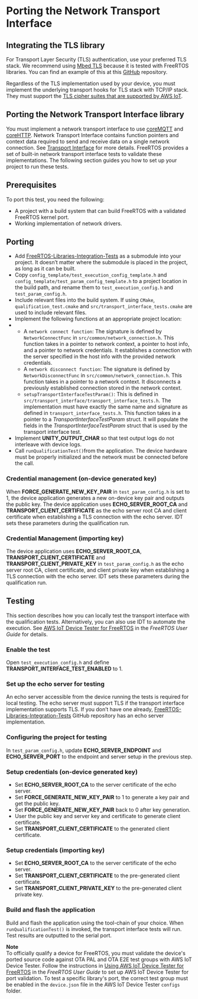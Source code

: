 # Porting the Network Transport Interface<a name="afr-porting-network-transport-interface"></a>

## Integrating the TLS library<a name="afr-porting-tls"></a>

For Transport Layer Security \(TLS\) authentication, use your preferred TLS stack\. We recommend using [Mbed TLS](https://tls.mbed.org/) because it is tested with FreeRTOS libraries\. You can find an example of this at this [GitHub](https://github.com/FreeRTOS/FreeRTOS) repository\.

Regardless of the TLS implementation used by your device, you must implement the underlying transport hooks for TLS stack with TCP/IP stack\. They must support the [TLS cipher suites that are supported by AWS IoT](https://docs.aws.amazon.com/iot/latest/developerguide/transport-security.html#tls-cipher-suite-support)\.

## Porting the Network Transport Interface library<a name="network-intro"></a>

You must implement a network transport interface to use [coreMQTT](https://www.freertos.org/mqtt/index.html) and [coreHTTP](https://www.freertos.org/http/index.html)\. Network Transport Interface contains function pointers and context data required to send and receive data on a single network connection\. See [Transport Interface](https://www.freertos.org/network-interface.html) for more details\. FreeRTOS provides a set of built\-in network transport interface tests to validate these implementations\. The following section guides you how to set up your project to run these tests\. 

## Prerequisites<a name="prereqs"></a>

To port this test, you need the following:
+ A project with a build system that can build FreeRTOS with a validated FreeRTOS kernel port\.
+ Working implementation of network drivers\.

## Porting<a name="porting-network-transport-interface"></a>
+ Add [ FreeRTOS\-Libraries\-Integration\-Tests](https://github.com/FreeRTOS/FreeRTOS-Libraries-Integration-Tests) as a submodule into your project\. It doesn’t matter where the submodule is placed in the project, as long as it can be built\.
+ Copy `config_template/test_execution_config_template.h` and `config_template/test_param_config_template.h` to a project location in the build path, and rename them to `test_execution_config.h` and `test_param_config.h`\.
+ Include relevant files into the build system\. If using `CMake`, `qualification_test.cmake` and `src/transport_interface_tests.cmake` are used to include relevant files\.
+ Implement the following functions at an appropriate project location:
+ 
  + A `network connect function`: The signature is defined by `NetworkConnectFunc` in `src/common/network_connection.h`\. This function takes in a pointer to network context, a pointer to host info, and a pointer to network credentials\. It establishes a connection with the server specified in the host info with the provided network credentials\.
  + A `network disconnect function`: The signature is defined by `NetworkDisconnectFunc` in `src/common/network_connection.h`\. This function takes in a pointer to a network context\. It disconnects a previously established connection stored in the network context\.
  + `setupTransportInterfaceTestParam()`: This is defined in `src/transport_interface/transport_interface_tests.h`\. The implementation must have exactly the same name and signature as defined in `transport_interface_tests.h`\. This function takes in a pointer to a *TransportInterfaceTestParam* struct\. It will populate the fields in the *TransportInterfaceTestParam* struct that is used by the transport interface test\.
+ Implement **UNITY\_OUTPUT\_CHAR** so that test output logs do not interleave with device logs\.
+ Call `runQualificationTest()`from the application\. The device hardware must be properly initialized and the network must be connected before the call\.

### Credential management \(on\-device generated key\)<a name="cred-management-key"></a>

When **FORCE\_GENERATE\_NEW\_KEY\_PAIR** in `test_param_config.h` is set to 1, the device application generates a new on\-device key pair and outputs the public key\. The device application uses **ECHO\_SERVER\_ROOT\_CA** and **TRANSPORT\_CLIENT\_CERTIFICATE** as the echo server root CA and client certificate when establishing a TLS connection with the echo server\. IDT sets these parameters during the qualification run\. 

### Credential Management \(importing key\)<a name="cred-management-importing-key"></a>

The device application uses **ECHO\_SERVER\_ROOT\_CA**, **TRANSPORT\_CLIENT\_CERTIFICATE** and **TRANSPORT\_CLIENT\_PRIVATE\_KEY** in `test_param_config.h` as the echo server root CA, client certificate, and client private key when establishing a TLS connection with the echo server\. IDT sets these parameters during the qualification run\.

## Testing<a name="testing-transport-interface"></a>

This section describes how you can locally test the transport interface with the qualification tests\. Alternatively, you can also use IDT to automate the execution\. See [AWS IoT Device Tester for FreeRTOS](https://docs.aws.amazon.com/freertos/latest/userguide/device-tester-for-freertos-ug.html) in the *FreeRTOS User Guide* for details\.

### Enable the test<a name="enabling-test"></a>

Open `test_execution_config.h` and define **TRANSPORT\_INTERFACE\_TEST\_ENABLED** to 1\.

### Set up the echo server for testing<a name="configuring-echo-server-test"></a>

An echo server accessible from the device running the tests is required for local testing\. The echo server must support TLS if the transport interface implementation supports TLS\. If you don’t have one already, [ FreeRTOS\-Libraries\-Integration\-Tests](https://github.com/FreeRTOS/FreeRTOS-Libraries-Integration-Tests/tree/main/tools/echo_server) GitHub repository has an echo server implementation\.

### Configuring the project for testing<a name="configure-project"></a>

In `test_param_config.h`, update **ECHO\_SERVER\_ENDPOINT** and **ECHO\_SERVER\_PORT** to the endpoint and server setup in the previous step\.

### Setup credentials \(on\-device generated key\)<a name="setup-credentials-device-key"></a>
+ Set **ECHO\_SERVER\_ROOT\_CA** to the server certificate of the echo server\.
+ Set **FORCE\_GENERATE\_NEW\_KEY\_PAIR** to 1 to generate a key pair and get the public key\.
+ Set **FORCE\_GENERATE\_NEW\_KEY\_PAIR** back to 0 after key generation\.
+ User the public key and server key and certificate to generate client certificate\.
+ Set **TRANSPORT\_CLIENT\_CERTIFICATE** to the generated client certificate\.

### Setup credentials \(importing key\)<a name="setup-credentials-import-key"></a>
+ Set **ECHO\_SERVER\_ROOT\_CA** to the server certificate of the echo server\.
+ Set **TRANSPORT\_CLIENT\_CERTIFICATE** to the pre\-generated client certificate\.
+ Set **TRANSPORT\_CLIENT\_PRIVATE\_KEY** to the pre\-generated client private key\.

### Build and flash the application<a name="build-flash"></a>

Build and flash the application using the tool\-chain of your choice\. When `runQualificationTest()` is invoked, the transport interface tests will run\. Test results are outputted to the serial port\.

**Note**  
To officially qualify a device for FreeRTOS, you must validate the device's ported source code against OTA PAL and OTA E2E test groups with AWS IoT Device Tester\. Follow the instructions in [Using AWS IoT Device Tester for FreeRTOS](https://docs.aws.amazon.com/freertos/latest/userguide/device-tester-for-freertos-ug.html) in the *FreeRTOS User Guide* to set up AWS IoT Device Tester for port validation\. To test a specific library's port, the correct test group must be enabled in the `device.json` file in the AWS IoT Device Tester `configs` folder\.